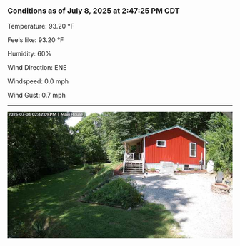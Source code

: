 ### Conditions as of July 8, 2025 at 2:47:25 PM CDT 

Temperature: 93.20 &deg;F

Feels like: 93.20 &deg;F

Humidity: 60%

Wind Direction: ENE

Windspeed: 0.0 mph

Wind Gust: 0.7 mph

---

<img src="./images/latest.jpeg"/>


